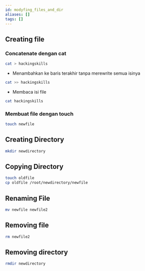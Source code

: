 ```yaml
---
id: modyfing_files_and_dir
aliases: []
tags: []
---
```


## Creating file

### Concatenate dengan cat

```bash
cat > hackingskills
```

- Menambahkan ke baris terakhir tanpa merewrite semua isinya

```bash
cat >> hackingskills
```

- Membaca isi file

```bash
cat hackingskills
```

### Membuat file dengan touch

```bash
touch newfile
```

## Creating Directory

```bash
mkdir newdirectory

```

## Copying Directory

```bash
touch oldfile
cp oldfile /root/newdirectory/newfile
```

## Renaming File

```bash
mv newfile newfile2
```

## Removing file

```bash
rm newfile2
```

## Removing directory

```bash
rmdir newdirectory
```
